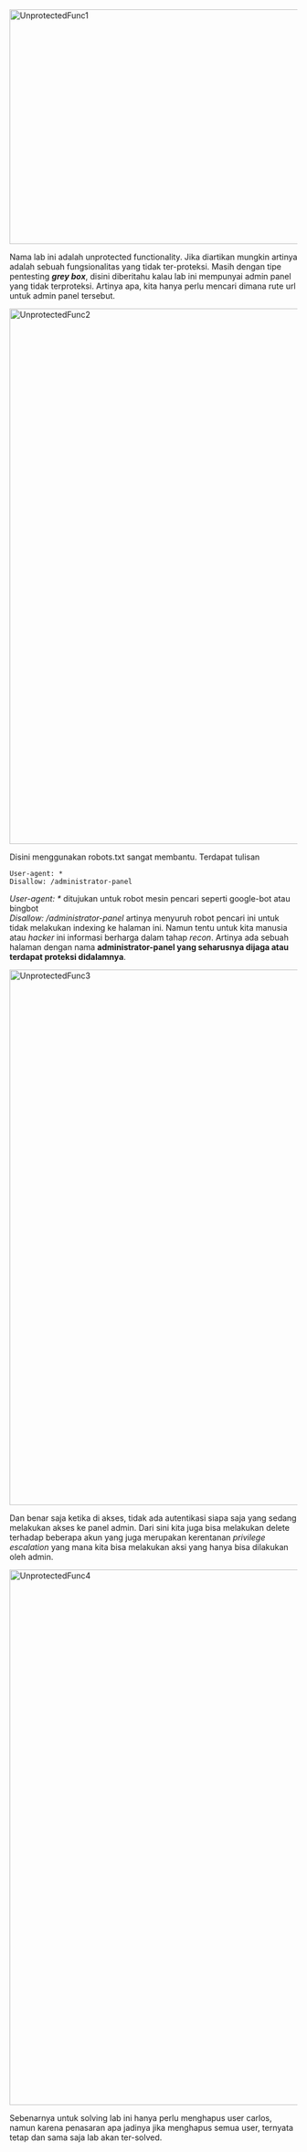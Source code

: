 <img width="1020" height="411" alt="UnprotectedFunc1" src="https://github.com/user-attachments/assets/d9d2e87f-7e95-402e-920b-c8d5b38870a0" />

Nama lab ini adalah unprotected functionality. Jika diartikan mungkin artinya adalah sebuah fungsionalitas yang tidak ter-proteksi. Masih dengan tipe pentesting **_grey box_**, disini diberitahu kalau lab ini mempunyai admin panel yang tidak terproteksi. Artinya apa, kita hanya perlu mencari dimana rute url untuk admin panel tersebut.

<img width="1918" height="938" alt="UnprotectedFunc2" src="https://github.com/user-attachments/assets/0269e83b-af98-4be4-ac0e-2df44cdc006f" />

Disini menggunakan robots.txt sangat membantu. Terdapat tulisan

```
User-agent: *
Disallow: /administrator-panel
```

_User-agent: *_ ditujukan untuk robot mesin pencari seperti google-bot atau bingbot <br>
_Disallow: /administrator-panel_ artinya menyuruh robot pencari ini untuk tidak melakukan indexing ke halaman ini. Namun tentu untuk kita manusia atau _hacker_ ini informasi berharga dalam tahap _recon_. Artinya ada sebuah halaman dengan nama **administrator-panel yang seharusnya dijaga atau terdapat proteksi didalamnya**.

<img width="1918" height="938" alt="UnprotectedFunc3" src="https://github.com/user-attachments/assets/00e0ab4f-3cf8-4f29-8af9-b0865e66beb3" />

Dan benar saja ketika di akses, tidak ada autentikasi siapa saja yang sedang melakukan akses ke panel admin. Dari sini kita juga bisa melakukan delete terhadap beberapa akun yang juga merupakan kerentanan _privilege escalation_ yang mana kita bisa melakukan aksi yang hanya bisa dilakukan oleh admin.

<img width="1918" height="938" alt="UnprotectedFunc4" src="https://github.com/user-attachments/assets/4836a768-1273-427d-a406-dde62792cd71" />

Sebenarnya untuk solving lab ini hanya perlu menghapus user carlos, namun karena penasaran apa jadinya jika menghapus semua user, ternyata tetap dan sama saja lab akan ter-solved.
